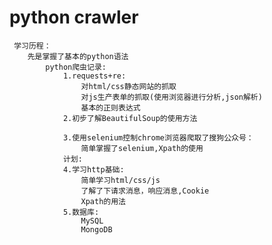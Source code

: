 # python crawler
     学习历程：
        先是掌握了基本的python语法
            python爬虫记录:
                1.requests+re:
                    对html/css静态网站的抓取
                    对js生产表单的抓取(使用浏览器进行分析,json解析)
                    基本的正则表达式
                2.初步了解BeautifulSoup的使用方法
                
                3.使用selenium控制chrome浏览器爬取了搜狗公众号：
                    简单掌握了selenium,Xpath的使用
                计划:
                4.学习http基础:
                    简单学习html/css/js
                    了解了下请求消息，响应消息,Cookie
                    Xpath的用法
                5.数据库:
                    MySQL
                    MongoDB

